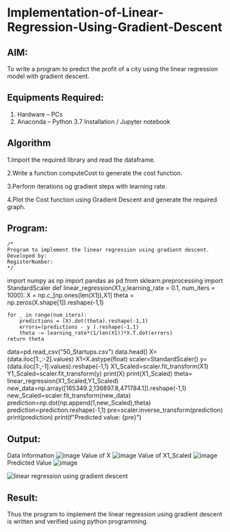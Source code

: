 # Implementation-of-Linear-Regression-Using-Gradient-Descent

## AIM:
To write a program to predict the profit of a city using the linear regression model with gradient descent.

## Equipments Required:
1. Hardware – PCs
2. Anaconda – Python 3.7 Installation / Jupyter notebook

## Algorithm
1.Import the required library and read the dataframe.

2.Write a function computeCost to generate the cost function.

3.Perform iterations og gradient steps with learning rate.

4.Plot the Cost function using Gradient Descent and generate the required graph.

## Program:
```
/*
Program to implement the linear regression using gradient descent.
Developed by: 
RegisterNumber:  
*/
```
import numpy as np
import pandas as pd
from sklearn.preprocessing import StandardScaler
def linear_regression(X1,y,learning_rate = 0.1, num_iters = 1000):
    X = np.c_[np.ones(len(X1)),X1]
    theta = np.zeros(X.shape[1]).reshape(-1,1)
    
    for _ in range(num_iters):
        predictions = (X).dot(theta).reshape(-1,1)
        errors=(predictions - y ).reshape(-1,1)
        theta -= learning_rate*(1/len(X1))*X.T.dot(errors)
    return theta
data=pd.read_csv("50_Startups.csv")
data.head()
X=(data.iloc[1:,:-2].values)
X1=X.astype(float)
scaler=StandardScaler()
y=(data.iloc[1:,-1].values).reshape(-1,1)
X1_Scaled=scaler.fit_transform(X1)
Y1_Scaled=scaler.fit_transform(y)
print(X)
print(X1_Scaled)
theta= linear_regression(X1_Scaled,Y1_Scaled)
new_data=np.array([165349.2,136897.8,471784.1]).reshape(-1,1)
new_Scaled=scaler.fit_transform(new_data)
prediction=np.dot(np.append(1,new_Scaled),theta)
prediction=prediction.reshape(-1,1)
pre=scaler.inverse_transform(prediction)
print(prediction)
print(f"Predicted value: {pre}")

## Output:
Data Information
![image](https://github.com/23011811/Implementation-of-Linear-Regression-Using-Gradient-Descent/assets/160568623/309d4f23-b1f6-4c1c-a5f5-0c5d86f39dbd)
Value of X
![image](https://github.com/23011811/Implementation-of-Linear-Regression-Using-Gradient-Descent/assets/160568623/1f736f17-5685-456d-bc0f-05c73a0daf4c)
Value of X1_Scaled
![image](https://github.com/23011811/Implementation-of-Linear-Regression-Using-Gradient-Descent/assets/160568623/5f4d5767-8e85-4a3d-85b1-b01f0f56cf20)
Predicted Value
![image](https://github.com/23011811/Implementation-of-Linear-Regression-Using-Gradient-Descent/assets/160568623/e2c6750c-d4be-41bc-929a-65a539ef07b8)

![linear regression using gradient descent](sam.png)


## Result:
Thus the program to implement the linear regression using gradient descent is written and verified using python programming.
